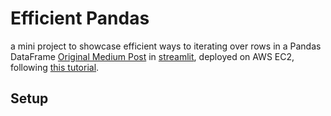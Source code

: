 # Efficient Pandas
a mini project to showcase efficient ways to iterating over rows in a Pandas DataFrame [Original Medium Post](https://medium.com/towards-data-science/efficiently-iterating-over-rows-in-a-pandas-dataframe-7dd5f9992c01) in [streamlit](https://streamlit.io), deployed on AWS EC2, following [this tutorial](https://towardsdatascience.com/how-to-deploy-a-streamlit-app-using-an-amazon-free-ec2-instance-416a41f69dc3).

## Setup
